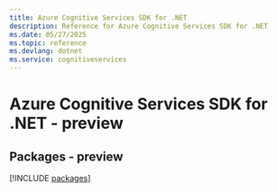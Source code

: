```yaml
---
title: Azure Cognitive Services SDK for .NET
description: Reference for Azure Cognitive Services SDK for .NET
ms.date: 05/27/2025
ms.topic: reference
ms.devlang: dotnet
ms.service: cognitiveservices
---
```

# Azure Cognitive Services SDK for .NET - preview
## Packages - preview
[!INCLUDE [packages](cognitive-services-index.md)]